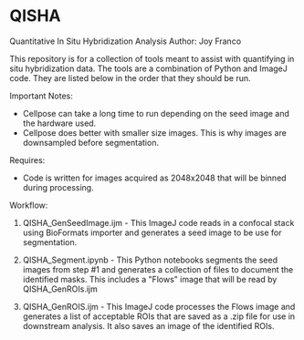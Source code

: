 # QISHA
Quantitative In Situ Hybridization Analysis
Author: Joy Franco

This repository is for a collection of tools meant to assist with quantifying in situ hybridization data. The tools are a combination of Python and ImageJ code. They are listed below in the order that they should be run. 

Important Notes:
- Cellpose can take a long time to run depending on the seed image and the hardware used.
- Cellpose does better with smaller size images. This is why images are downsampled before segmentation.

Requires:
- Code is written for images acquired as 2048x2048 that will be binned during processing.

Workflow:
1. QISHA_GenSeedImage.ijm - This ImageJ code reads in a confocal stack using BioFormats importer and generates a seed image to be use for segmentation.

2. QISHA_Segment.ipynb - This Python notebooks segments the seed images from step #1 and generates a collection of files to document the identified masks. This includes a "Flows" image that will be read by QISHA_GenROIs.ijm

3. QISHA_GenROIS.ijm - This ImageJ code processes the Flows image and generates a list of acceptable ROIs that are saved as a .zip file for use in downstream analysis. It also saves an image of the identified ROIs. 